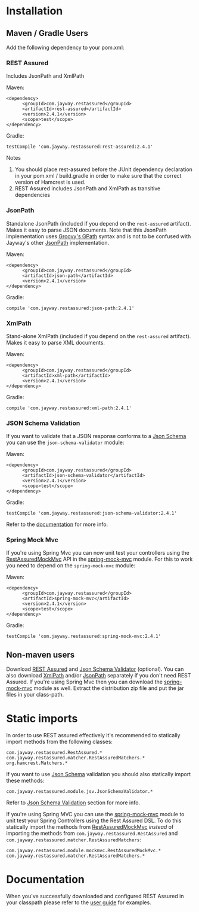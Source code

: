 # Installation #
## Maven / Gradle Users ##
Add the following dependency to your pom.xml:

### REST Assured ###
Includes JsonPath and XmlPath

Maven:
```
<dependency>
      <groupId>com.jayway.restassured</groupId>
      <artifactId>rest-assured</artifactId>
      <version>2.4.1</version>
      <scope>test</scope>
</dependency>
```

Gradle:
```
testCompile 'com.jayway.restassured:rest-assured:2.4.1'
```

Notes
  1. You should place rest-assured before the JUnit dependency declaration in your pom.xml / build.gradle in order to make sure that the correct version of Hamcrest is used.
  1. REST Assured includes JsonPath and XmlPath as transitive dependencies

### JsonPath ###
Standalone JsonPath (included if you depend on the `rest-assured` artifact). Makes it easy to parse JSON documents. Note that this JsonPath implementation uses <a href='http://groovy.codehaus.org/GPath'>Groovy's GPath</a> syntax and is not to be confused with Jayway's other <a href='https://github.com/jayway/JsonPath'>JsonPath</a> implementation.

Maven:
```
<dependency>
      <groupId>com.jayway.restassured</groupId>
      <artifactId>json-path</artifactId>
      <version>2.4.1</version>
</dependency>
```

Gradle:
```
compile 'com.jayway.restassured:json-path:2.4.1'
```

### XmlPath ###
Stand-alone XmlPath (included if you depend on the `rest-assured` artifact). Makes it easy to parse XML documents.

Maven:
```
<dependency>
      <groupId>com.jayway.restassured</groupId>
      <artifactId>xml-path</artifactId>
      <version>2.4.1</version>
</dependency>
```

Gradle:
```
compile 'com.jayway.restassured:xml-path:2.4.1'
```

### JSON Schema Validation ###
If you want to validate that a JSON response conforms to a [Json Schema](http://json-schema.org/) you can use the `json-schema-validator` module:

Maven:
```
<dependency>
      <groupId>com.jayway.restassured</groupId>
      <artifactId>json-schema-validator</artifactId>
      <version>2.4.1</version>
      <scope>test</scope>
</dependency>
```

Gradle:
```
testCompile 'com.jayway.restassured:json-schema-validator:2.4.1'
```

Refer to the [documentation](https://code.google.com/p/rest-assured/wiki/Usage#JSON_Schema_validation) for more info.

### Spring Mock Mvc ###
If you're using Spring Mvc you can now unit test your controllers using the [RestAssuredMockMvc](http://rest-assured.googlecode.com/svn/tags/2.4.1/apidocs/com/jayway/restassured/module/mockmvc/RestAssuredMockMvc.html) API in the [spring-mock-mvc](Usage#Spring_Mock_Mvc_Module.md) module. For this to work you need to depend on the `spring-mock-mvc` module:

Maven:
```
<dependency>
      <groupId>com.jayway.restassured</groupId>
      <artifactId>spring-mock-mvc</artifactId>
      <version>2.4.1</version>
      <scope>test</scope>
</dependency>
```

Gradle:
```
testCompile 'com.jayway.restassured:spring-mock-mvc:2.4.1'
```

## Non-maven users ##
Download [REST Assured](http://dl.bintray.com/johanhaleby/generic/rest-assured-2.4.1-dist.zip) and [Json Schema Validator](http://dl.bintray.com/johanhaleby/generic/json-schema-validator-2.4.1-dist.zip) (optional). You can also download [XmlPath](http://dl.bintray.com/johanhaleby/generic/xml-path-2.4.1-dist.zip) and/or [JsonPath](http://dl.bintray.com/johanhaleby/generic/json-path-2.4.1-dist.zip) separately if you don't need REST Assured. If you're using Spring Mvc then you can download the [spring-mock-mvc](http://dl.bintray.com/johanhaleby/generic/spring-mock-mvc-2.4.1-dist.zip) module as well. Extract the distribution zip file and put the jar files in your class-path.

# Static imports #

In order to use REST assured effectively it's recommended to statically import methods from the following classes:

```
com.jayway.restassured.RestAssured.*
com.jayway.restassured.matcher.RestAssuredMatchers.*
org.hamcrest.Matchers.*
```

If you want to use [Json Schema](http://json-schema.org/) validation you should also statically import these methods:

```
com.jayway.restassured.module.jsv.JsonSchemaValidator.*
```

Refer to [Json Schema Validation](#JSON_Schema_validation.md) section for more info.

If you're using Spring MVC you can use the [spring-mock-mvc](Usage#Spring_Mock_Mvc_Module.md) module to unit test your Spring Controllers using the Rest Assured DSL. To do this statically import the methods from [RestAssuredMockMvc](http://rest-assured.googlecode.com/svn/tags/2.4.1/apidocs/com/jayway/restassured/module/mockmvc/RestAssuredMockMvc.html) _instead_ of importing the methods from `com.jayway.restassured.RestAssured` and `com.jayway.restassured.matcher.RestAssuredMatchers`:

```
com.jayway.restassured.module.mockmvc.RestAssuredMockMvc.*
com.jayway.restassured.matcher.RestAssuredMatchers.*
```

# Documentation #
When you've successfully downloaded and configured REST Assured in your classpath please refer to the [user guide](Usage.md) for examples.
